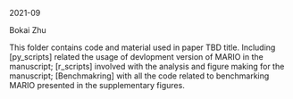 2021-09

Bokai Zhu

This folder contains code and material used in paper TBD title. Including [py_scripts] related the usage of devlopment version of MARIO in the manuscript; [r_scripts] involved with the analysis and figure making for the manuscript; [Benchmakring] with all the code related to benchmarking MARIO presented in the supplementary figures.

